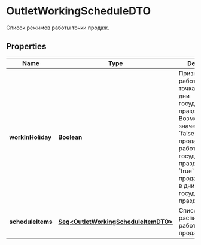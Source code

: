 

# OutletWorkingScheduleDTO

Список режимов работы точки продаж. 

## Properties

Name | Type | Description | Notes
------------ | ------------- | ------------- | -------------
**workInHoliday** | **Boolean** | Признак, работает ли точка продаж в дни государственных праздников.  Возможные значения:  * &#x60;false&#x60; — точка продаж не работает в дни государственных праздников. * &#x60;true&#x60; — точка продаж работает в дни государственных праздников.  |  [optional]
**scheduleItems** | [**Seq&lt;OutletWorkingScheduleItemDTO&gt;**](OutletWorkingScheduleItemDTO.md) | Список расписаний работы точки продаж.  | 



